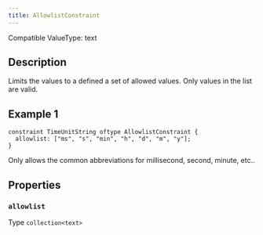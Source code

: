 ```yaml
---
title: AllowlistConstraint
---
```


<!-- Do NOT change this document as it is auto-generated from the language server -->

Compatible ValueType: text

## Description

Limits the values to a defined a set of allowed values. Only values in the list are valid.

## Example 1

```jayvee
constraint TimeUnitString oftype AllowlistConstraint {
  allowlist: ["ms", "s", "min", "h", "d", "m", "y"];
}
```

Only allows the common abbreviations for millisecond, second, minute, etc..

## Properties

### `allowlist`

Type `collection<text>`

